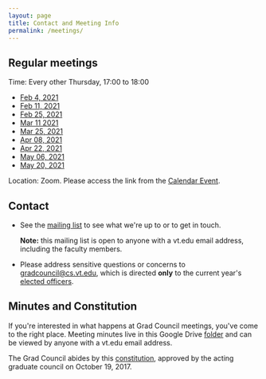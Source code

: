 ```yaml
---
layout: page
title: Contact and Meeting Info 
permalink: /meetings/
---
```


## <a name="Regularmeetings"></a>Regular meetings<a href="#Regularmeetings"><i class="fa fa-link" aria-hidden="true"></i></a>
Time: Every other Thursday, 17:00 to 18:00
* [Feb 4, 2021](https://virginiatech.zoom.us/j/85228801348) 
* [Feb 11, 2021](https://virginiatech.zoom.us/j/81481692381)
* [Feb 25, 2021](https://virginiatech.zoom.us/j/81481692381) 
* [Mar 11 2021 ](https://virginiatech.zoom.us/j/81481692381)
* [Mar 25, 2021](https://virginiatech.zoom.us/j/81481692381) 
* [Apr 08, 2021 ](https://virginiatech.zoom.us/j/81481692381)
* [Apr 22, 2021 ](https://virginiatech.zoom.us/j/81481692381)
* [May 06, 2021 ](https://virginiatech.zoom.us/j/81481692381)
* [May 20, 2021 ](https://virginiatech.zoom.us/j/81481692381)


Location: Zoom. Please access the link from the [Calendar Event](https://calendar.google.com/calendar?cid=dnQuZWR1X240bnQ0aGdlNTBrdjdqajFjZDN1NzllaW1rQGdyb3VwLmNhbGVuZGFyLmdvb2dsZS5jb20).

## <a name="Contact"></a>Contact<a href="#Contact"><i class="fa fa-link" aria-hidden="true"></i></a>
* See the [mailing list](https://groups.google.com/a/vt.edu/forum/#!forum/csgc-g) to see what we're up to or to get in touch. 

	**Note:** this mailing list is open to anyone with a vt.edu email address, including the faculty members.
* Please address sensitive questions or concerns to [gradcouncil@cs.vt.edu](mailto:gradcouncil@cs.vt.edu), which is directed **only** to the current year's [elected officers](/officers/).

## <a name="MinutesandConstitution"></a>Minutes and Constitution<a href="#MinutesandConstitution"><i class="fa fa-link" aria-hidden="true"></i></a>
If you're interested in what happens at Grad Council meetings, you've come to the right place.
Meeting minutes live in this Google Drive [folder](https://drive.google.com/drive/folders/0B0b9Zb_kmZenbG1VTnhadTNHVDg?usp=sharing) and can be viewed by anyone with a vt.edu email address.

The Grad Council abides by this [constitution](https://docs.google.com/document/d/1YrcqQCxML7jFIrtPRbh80wkqDbkA-7syDoGd6AdtGpQ/edit?usp=sharing), approved by the acting graduate council on October 19, 2017.
